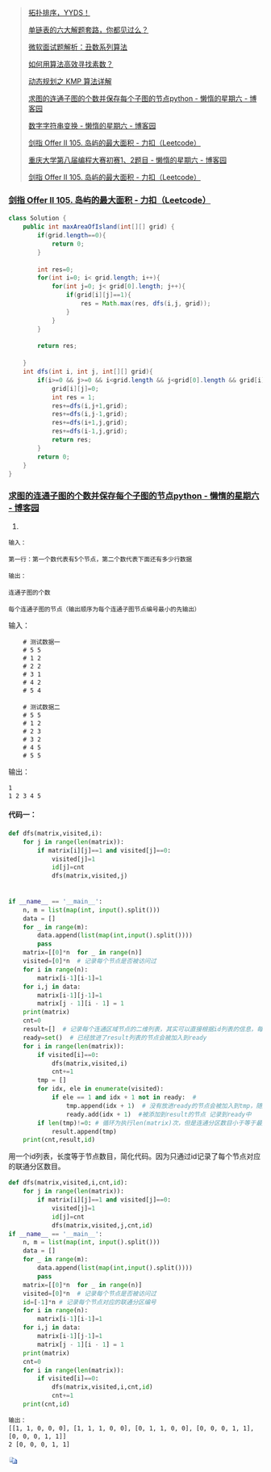 > [拓扑排序，YYDS！](https://mp.weixin.qq.com/s/7nP92FhCTpTKIAplj_xWpA)
>
> [单链表的六大解题套路，你都见过么？](https://mp.weixin.qq.com/s?__biz=MzAxODQxMDM0Mw==&mid=2247492022&idx=1&sn=35f6cb8ab60794f8f52338fab3e5cda5&scene=21#wechat_redirect)
>
> [微软面试题解析：丑数系列算法](https://mp.weixin.qq.com/s/XXsWwDml_zHiTEFPZtbe3g)
>
> [如何用算法高效寻找素数？](https://mp.weixin.qq.com/s?__biz=MzAxODQxMDM0Mw==&mid=2247484472&idx=1&sn=ab8e97d0211de37bf6770a63caacc630&scene=21#wechat_redirect)
>
> [动态规划之 KMP 算法详解](https://mp.weixin.qq.com/s?__biz=MzAxODQxMDM0Mw==&mid=2247484475&idx=1&sn=8e9518d67ae8f4c16f14fb0c4d584c79&source=41#wechat_redirect)
>
> [求图的连通子图的个数并保存每个子图的节点python - 懒惰的星期六 - 博客园](https://www.cnblogs.com/sunupo/p/13510172.html)
>
> [数字字符串变换 - 懒惰的星期六 - 博客园](https://www.cnblogs.com/sunupo/p/13561911.html)
>
> [剑指 Offer II 105. 岛屿的最大面积 - 力扣（Leetcode）](https://leetcode.cn/problems/ZL6zAn/)
>
> [重庆大学第八届编程大赛初赛1、2题目 - 懒惰的星期六 - 博客园](https://www.cnblogs.com/sunupo/p/12993870.html)
>
> [剑指 Offer II 105. 岛屿的最大面积 - 力扣（Leetcode）](https://leetcode.cn/problems/ZL6zAn/solutions/1412188/dao-yu-de-zui-da-mian-ji-by-leetcode-sol-c9ni/)



### [剑指 Offer II 105. 岛屿的最大面积 - 力扣（Leetcode）](https://leetcode.cn/problems/ZL6zAn/solutions/1412188/dao-yu-de-zui-da-mian-ji-by-leetcode-sol-c9ni/)

```java
class Solution {
    public int maxAreaOfIsland(int[][] grid) {
        if(grid.length==0){
            return 0;
        }

        int res=0;
        for(int i=0; i< grid.length; i++){
            for(int j=0; j< grid[0].length; j++){
                if(grid[i][j]==1){
                    res = Math.max(res, dfs(i,j, grid));
                }
            }
        }
       
        return res;

    }
    int dfs(int i, int j, int[][] grid){
        if(i>=0 && j>=0 && i<grid.length && j<grid[0].length && grid[i][j]==1){
            grid[i][j]=0;
            int res = 1;
            res+=dfs(i,j+1,grid);
            res+=dfs(i,j-1,grid);
            res+=dfs(i+1,j,grid);
            res+=dfs(i-1,j,grid);
            return res;
        }
        return 0;
    }
}
```

### [求图的连通子图的个数并保存每个子图的节点python - 懒惰的星期六 - 博客园](https://www.cnblogs.com/sunupo/p/13510172.html)

1.

```
输入：

第一行：第一个数代表有5个节点，第二个数代表下面还有多少行数据

输出：

连通子图的个数

每个连通子图的节点（输出顺序为每个连通子图节点编号最小的先输出）
```

输入： 

```
    # 测试数据一
    # 5 5
    # 1 2
    # 2 2
    # 3 1
    # 4 2
    # 5 4

    # 测试数据二
    # 5 5
    # 1 2
    # 2 3
    # 3 2
    # 4 5
    # 5 5
```

 输出：

```
1
1 2 3 4 5
```

#### 代码一：　

```python
def dfs(matrix,visited,i):
    for j in range(len(matrix)):
        if matrix[i][j]==1 and visited[j]==0:
            visited[j]=1
            id[j]=cnt
            dfs(matrix,visited,j)


if __name__ == '__main__':
    n, m = list(map(int, input().split()))
    data = []
    for _ in range(m):
        data.append(list(map(int,input().split())))
        pass
    matrix=[[0]*n  for _ in range(n)]
    visited=[0]*n  # 记录每个节点是否被访问过
    for i in range(n):
        matrix[i-1][i-1]=1
    for i,j in data:
        matrix[i-1][j-1]=1
        matrix[j - 1][i - 1] = 1
    print(matrix)
    cnt=0
    result=[]  # 记录每个连通区域节点的二维列表，其实可以直接根据id列表的信息，每判断个节点属于哪个联通分区
    ready=set()  # 已经放进了result列表的节点会被加入到ready
    for i in range(len(matrix)):
        if visited[i]==0:
            dfs(matrix,visited,i)
            cnt+=1
        tmp = []
        for idx, ele in enumerate(visited):
            if ele == 1 and idx + 1 not in ready:  # 
                tmp.append(idx + 1)  # 没有放进ready的节点会被加入到tmp，随后添加到result
                ready.add(idx + 1)  #被添加到result的节点 记录到ready中
        if len(tmp)!=0: # 循环为执行len(matrix)次，但是连通分区数目小于等于最大节点数，所以需要判断，避免添加空列表到result
            result.append(tmp)
    print(cnt,result,id)
```



用一个id列表，长度等于节点数目，简化代码。因为只通过id记录了每个节点对应的联通分区数目。

```python
def dfs(matrix,visited,i,cnt,id):
    for j in range(len(matrix)):
        if matrix[i][j]==1 and visited[j]==0:
            visited[j]=1
            id[j]=cnt
            dfs(matrix,visited,j,cnt,id)
if __name__ == '__main__':
    n, m = list(map(int, input().split()))
    data = []
    for _ in range(m):
        data.append(list(map(int,input().split())))
        pass
    matrix=[[0]*n  for _ in range(n)]
    visited=[0]*n  # 记录每个节点是否被访问过
    id=[-1]*n # 记录每个节点对应的联通分区编号
    for i in range(n):
        matrix[i-1][i-1]=1
    for i,j in data:
        matrix[i-1][j-1]=1
        matrix[j - 1][i - 1] = 1
    print(matrix)
    cnt=0
    for i in range(len(matrix)):
        if visited[i]==0:
            dfs(matrix,visited,i,cnt,id)
            cnt+=1
    print(cnt,id)
```

```
输出：
[[1, 1, 0, 0, 0], [1, 1, 1, 0, 0], [0, 1, 1, 0, 0], [0, 0, 0, 1, 1], [0, 0, 0, 1, 1]]
2 [0, 0, 0, 1, 1]
```

![复制代码](assets/copycode.gif)



